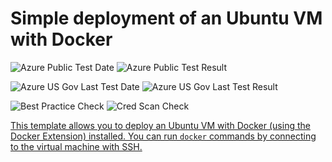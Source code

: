 # Simple deployment of an Ubuntu VM with Docker

![Azure Public Test Date](https://azurequickstartsservice.blob.core.windows.net/badges/docker-simple-on-ubuntu/PublicLastTestDate.svg)
![Azure Public Test Result](https://azurequickstartsservice.blob.core.windows.net/badges/docker-simple-on-ubuntu/PublicDeployment.svg)

![Azure US Gov Last Test Date](https://azurequickstartsservice.blob.core.windows.net/badges/docker-simple-on-ubuntu/FairfaxLastTestDate.svg)
![Azure US Gov Last Test Result](https://azurequickstartsservice.blob.core.windows.net/badges/docker-simple-on-ubuntu/FairfaxDeployment.svg)

![Best Practice Check](https://azurequickstartsservice.blob.core.windows.net/badges/docker-simple-on-ubuntu/BestPracticeResult.svg)
![Cred Scan Check](https://azurequickstartsservice.blob.core.windows.net/badges/docker-simple-on-ubuntu/CredScanResult.svg)

<a href="https://portal.azure.com/#create/Microsoft.Template/uri/https%3A%2F%2Fraw.githubusercontent.com%2Fazure%2Fazure-quickstart-templates%2Fmaster%2Fdocker-simple-on-ubuntu%2Fazuredeploy.json" target="_blank">
    

<a href="http://armviz.io/#/?load=https%3A%2F%2Fraw.githubusercontent.com%2Fazure%2Fazure-quickstart-templates%2Fmaster%2Fdocker-simple-on-ubuntu%2Fazuredeploy.json" target="_blank">

This template allows you to deploy an Ubuntu VM with Docker (using the Docker Extension) installed.
You can run `docker` commands by connecting to the virtual machine with SSH.


